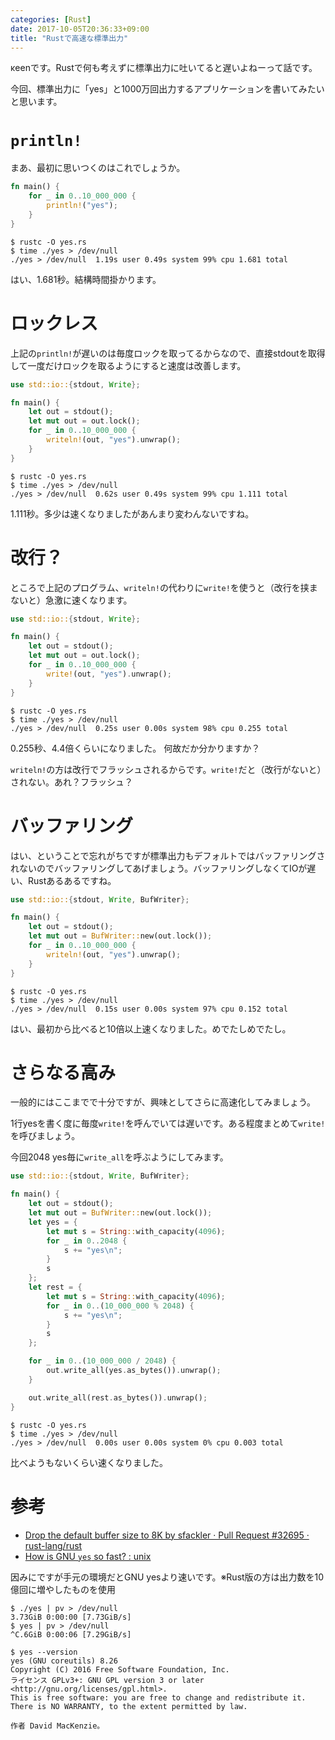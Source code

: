 ```yaml
---
categories: [Rust]
date: 2017-10-05T20:36:33+09:00
title: "Rustで高速な標準出力"
---
```

κeenです。Rustで何も考えずに標準出力に吐いてると遅いよねーって話です。
<!--more-->

今回、標準出力に「yes」と1000万回出力するアプリケーションを書いてみたいと思います。

# `println!`

まあ、最初に思いつくのはこれでしょうか。

``` rust
fn main() {
    for _ in 0..10_000_000 {
        println!("yes");
    }
}
```

``` console
$ rustc -O yes.rs
$ time ./yes > /dev/null
./yes > /dev/null  1.19s user 0.49s system 99% cpu 1.681 total
```


はい、1.681秒。結構時間掛かります。

# ロックレス

上記の`println!`が遅いのは毎度ロックを取ってるからなので、直接stdoutを取得して一度だけロックを取るようにすると速度は改善します。


``` rust
use std::io::{stdout, Write};

fn main() {
    let out = stdout();
    let mut out = out.lock();
    for _ in 0..10_000_000 {
        writeln!(out, "yes").unwrap();
    }
}
```


``` console
$ rustc -O yes.rs
$ time ./yes > /dev/null
./yes > /dev/null  0.62s user 0.49s system 99% cpu 1.111 total
```

1.111秒。多少は速くなりましたがあんまり変わんないですね。

# 改行？

ところで上記のプログラム、`writeln!`の代わりに`write!`を使うと（改行を挟まないと）急激に速くなります。

``` rust
use std::io::{stdout, Write};

fn main() {
    let out = stdout();
    let mut out = out.lock();
    for _ in 0..10_000_000 {
        write!(out, "yes").unwrap();
    }
}
```

``` console
$ rustc -O yes.rs
$ time ./yes > /dev/null
./yes > /dev/null  0.25s user 0.00s system 98% cpu 0.255 total
```

0.255秒、4.4倍くらいになりました。 何故だか分かりますか？

`writeln!`の方は改行でフラッシュされるからです。`write!`だと（改行がないと）されない。あれ？フラッシュ？

# バッファリング

はい、ということで忘れがちですが標準出力もデフォルトではバッファリングされないのでバッファリングしてあげましょう。バッファリングしなくてIOが遅い、Rustあるあるですね。

``` rust
use std::io::{stdout, Write, BufWriter};

fn main() {
    let out = stdout();
    let mut out = BufWriter::new(out.lock());
    for _ in 0..10_000_000 {
        writeln!(out, "yes").unwrap();
    }
}
```

``` console
$ rustc -O yes.rs
$ time ./yes > /dev/null
./yes > /dev/null  0.15s user 0.00s system 97% cpu 0.152 total
```

はい、最初から比べると10倍以上速くなりました。めでたしめでたし。

# さらなる高み

一般的にはここまでで十分ですが、興味としてさらに高速化してみましょう。

1行yesを書く度に毎度`write!`を呼んでいては遅いです。ある程度まとめて`write!`を呼びましょう。

今回2048 yes毎に`write_all`を呼ぶようにしてみます。


``` rust
use std::io::{stdout, Write, BufWriter};

fn main() {
    let out = stdout();
    let mut out = BufWriter::new(out.lock());
    let yes = {
        let mut s = String::with_capacity(4096);
        for _ in 0..2048 {
            s += "yes\n";
        }
        s
    };
    let rest = {
        let mut s = String::with_capacity(4096);
        for _ in 0..(10_000_000 % 2048) {
            s += "yes\n";
        }
        s
    };

    for _ in 0..(10_000_000 / 2048) {
        out.write_all(yes.as_bytes()).unwrap();
    }

    out.write_all(rest.as_bytes()).unwrap();
}
```

``` console
$ rustc -O yes.rs
$ time ./yes > /dev/null
./yes > /dev/null  0.00s user 0.00s system 0% cpu 0.003 total
```

比べようもないくらい速くなりました。


# 参考

* [Drop the default buffer size to 8K by sfackler · Pull Request #32695 · rust-lang/rust](https://github.com/rust-lang/rust/pull/32695)
* [How is GNU `yes` so fast? : unix](https://www.reddit.com/r/unix/comments/6gxduc/how_is_gnu_yes_so_fast/)



因みにですが手元の環境だとGNU yesより速いです。※Rust版の方は出力数を10億回に増やしたものを使用

``` console
$ ./yes | pv > /dev/null
3.73GiB 0:00:00 [7.73GiB/s]
$ yes | pv > /dev/null
^C.6GiB 0:00:06 [7.29GiB/s]
```

``` console
$ yes --version
yes (GNU coreutils) 8.26
Copyright (C) 2016 Free Software Foundation, Inc.
ライセンス GPLv3+: GNU GPL version 3 or later <http://gnu.org/licenses/gpl.html>.
This is free software: you are free to change and redistribute it.
There is NO WARRANTY, to the extent permitted by law.

作者 David MacKenzie。
```
